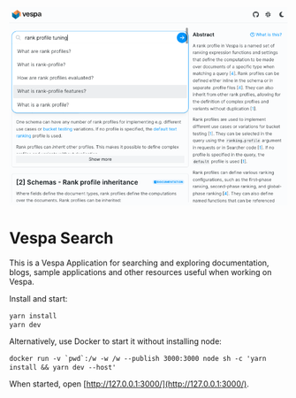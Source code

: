 <!-- Copyright Yahoo. Licensed under the terms of the Apache 2.0 license. See LICENSE in the project root. -->

![Vespa Search screenshot](vespa-search.png)

# Vespa Search
This is a Vespa Application for searching and exploring documentation, blogs,
sample applications and other resources useful when working on Vespa.

<!-- ToDo: Link to Blog post announcement when published -->

<!-- ToDo: Link here or add a search box to get people started -->

Install and start:

    yarn install
    yarn dev

Alternatively, use Docker to start it without installing node:

    docker run -v `pwd`:/w -w /w --publish 3000:3000 node sh -c 'yarn install && yarn dev --host'

When started, open [http://127.0.0.1:3000/](http://127.0.0.1:3000/).
